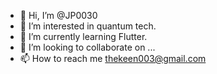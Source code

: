- 👋 Hi, I’m @JP0030
- 👀 I’m interested in quantum tech.
- 🌱 I’m currently learning Flutter.
- 💞️ I’m looking to collaborate on ...
- 📫 How to reach me thekeen003@gmail.com 

<!---
JP0030/JP0030 is a ✨ special ✨ repository because its `README.md` (this file) appears on your GitHub profile.
You can click the Preview link to take a look at your changes.
--->
